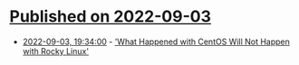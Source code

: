 # [Published on 2022-09-03](index.md)

* [2022-09-03, 19:34:00](https://linux.slashdot.org/story/22/09/03/193216/what-happened-with-centos-will-not-happen-with-rocky-linux?utm_source=rss1.0mainlinkanon&utm_medium=feed) - ['What Happened with CentOS Will Not Happen with Rocky Linux'](https://linux.slashdot.org/story/22/09/03/193216/what-happened-with-centos-will-not-happen-with-rocky-linux?utm_source=rss1.0mainlinkanon&utm_medium=feed)
